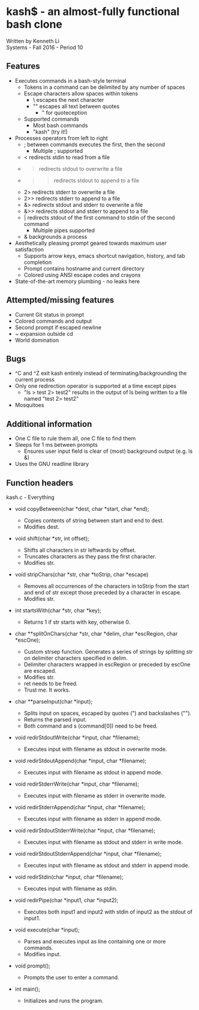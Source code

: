# kash$ - an almost-fully functional bash clone  
Written by Kenneth Li  
Systems - Fall 2016 - Period 10  
  
## Features
- Executes commands in a bash-style terminal
	- Tokens in a command can be delimited by any number of spaces
	- Escape characters allow spaces within tokens
		- \ escapes the next character
		- "" escapes all text between quotes
			- \" for quoteception
	- Supported commands
		- Most bash commands
		- "kash" (try it!)
- Processes operators from left to right
	- ; between commands executes the first, then the second
		- Multiple ; supported
	- < redirects stdin to read from a file
	- > redirects stdout to overwrite a file
	- >> redirects stdout to append to a file
	- 2> redirects stderr to overwrite a file
	- 2>> redirects stderr to append to a file
	- &> redirects stdout and stderr to overwrite a file
	- &>> redirects stdout and stderr to append to a file
	- | redirects stdout of the first command to stdin of the second command
		- Multiple pipes supported
	- & backgrounds a process
- Aesthetically pleasing prompt geared towards maximum user satisfaction
	- Supports arrow keys, emacs shortcut navigation, history, and tab completion
	- Prompt contains hostname and current directory
	- Colored using ANSI escape codes and crayons
- State-of-the-art memory plumbing - no leaks here

## Attempted/missing features
- Current Git status in prompt
- Colored commands and output
- Second prompt if escaped newline
- ~ expansion outside cd
- World domination

## Bugs
- ^C and ^Z exit kash entirely instead of terminating/backgrounding the current process
- Only one redirection operator is supported at a time except pipes
	- "ls > test 2> test2" results in the output of ls being written to a file named "test 2> test2"
- Mosquitoes

## Additional information
- One C file to rule them all, one C file to find them
- Sleeps for 1 ms between prompts
	- Ensures user input field is clear of (most) background output (e.g. ls &)
- Uses the GNU readline library

## Function headers
kash.c - Everything
* void copyBetween(char *dest, char *start, char *end);
 	* Copies contents of string between start and end to dest.
 	* Modifies dest.

* void shift(char *str, int offset);
	* Shifts all characters in str leftwards by offset.
	* Truncates characters as they pass the first character.
	* Modifies str.

* void stripChars(char *str, char *toStrip, char *escape)
	* Removes all occurrences of the characters in toStrip from the start and end of str except those preceded by a character in escape.
	* Modifies str.

* int startsWith(char *str, char *key);
	* Returns 1 if str starts with key, otherwise 0.

* char **splitOnChars(char *str, char *delim, char *escRegion, char *escOne);
	* Custom strsep function. Generates a series of strings by splitting str on delimiter characters specified in delim.
	* Delimiter characters wrapped in escRegion or preceded by escOne are escaped.
	* Modifies str.
	* ret needs to be freed.
	* Trust me. It works.

* char **parseInput(char *input);
	* Splits input on spaces, escaped by quotes (") and backslashes ("\").
	* Returns the parsed input.
	* Both command and s (command[0]) need to be freed.

* void redirStdoutWrite(char *input, char *filename);
	* Executes input with filename as stdout in overwrite mode.

* void redirStdoutAppend(char *input, char *filename);
	* Executes input with filename as stdout in append mode.

* void redirStderrWrite(char *input, char *filename);
	* Executes input with filename as stderr in overwrite mode.

* void redirStderrAppend(char *input, char *filename);
	* Executes input with filename as stderr in append mode.

* void redirStdoutStderrWrite(char *input, char *filename);
	* Executes input with filename as stdout and stderr in write mode.

* void redirStdoutStderrAppend(char *input, char *filename);
	* Executes input with filename as stdout and stderr in append mode.

* void redirStdin(char *input, char *filename);
	* Executes input with filename as stdin.

* void redirPipe(char *input1, char *input2);
	* Executes both input1 and input2 with stdin of input2 as the stdout of input1.

* void execute(char *input);
	* Parses and executes input as line containing one or more commands.
	* Modifies input.

* void prompt();
	* Prompts the user to enter a command.

* int main();
	* Initializes and runs the program.

